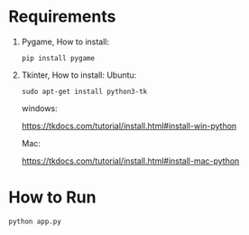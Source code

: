 # Requirements

1. Pygame, How to install:

	```
	pip install pygame

	````
2. Tkinter, How to install:
	Ubuntu:
	```
	sudo apt-get install python3-tk
	```
	windows: 
	
	https://tkdocs.com/tutorial/install.html#install-win-python

	Mac:
	
	https://tkdocs.com/tutorial/install.html#install-mac-python

# How to Run
```
python app.py
```
